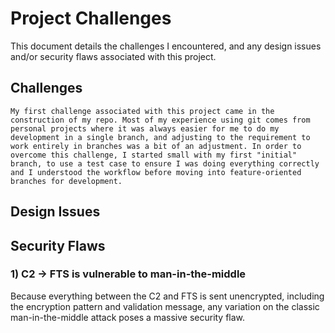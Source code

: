 # Project Challenges

This document details the challenges I encountered, and any design issues and/or security flaws associated with this project.

## Challenges
	My first challenge associated with this project came in the construction of my repo. Most of my experience using git comes from personal projects where it was always easier for me to do my development in a single branch, and adjusting to the requirement to work entirely in branches was a bit of an adjustment. In order to overcome this challenge, I started small with my first "initial" branch, to use a test case to ensure I was doing everything correctly and I understood the workflow before moving into feature-oriented branches for development.

## Design Issues

## Security Flaws
### 1) C2 -> FTS is vulnerable to man-in-the-middle
Because everything between the C2 and FTS is sent unencrypted, including the encryption pattern and validation message, any variation on the classic man-in-the-middle attack poses a massive security flaw.
